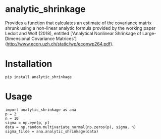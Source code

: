 # analytic_shrinkage
Provides a function that calculates an estimate of the covariance matrix shrunk using a non-linear analytic formula provided by
the working paper Ledoit and Wolf (2018), entitled ['Analytical Nonlinear Shrinkage of Large-Dimensional Covariance Matrices']
(http://www.econ.uzh.ch/static/wp/econwp264.pdf).


# Installation
```
pip install analytic_shrinkage
```

# Usage
```
import analytic_shrinkage as ana
p = 2
n = 10
sigma = np.eye(p, p)
data = np.random.multivariate_normal(np.zeros(p), sigma, n)
sigma_tilde = ana.analytic_shrinkage(data)
```

